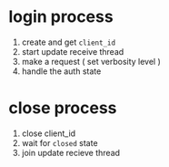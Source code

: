 # login process
1. create and get `client_id`
2. start update receive thread
3. make a request ( set verbosity level )
4. handle the auth state

# close process
1. close client_id
2. wait for `closed` state
3. join update recieve thread